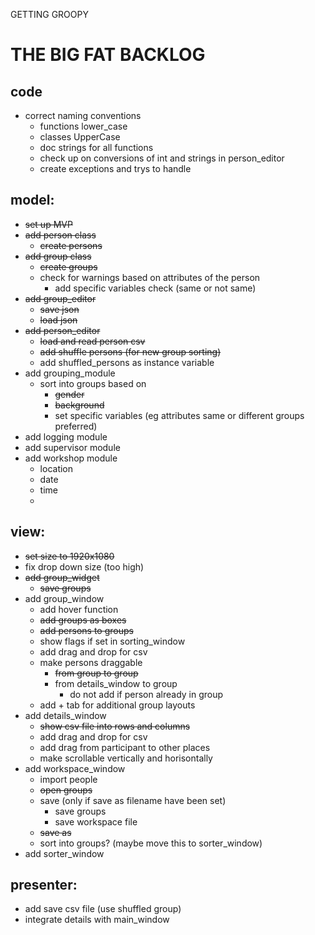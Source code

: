 GETTING GROOPY
# THE BIG FAT BACKLOG

## code
- correct naming conventions
    - functions lower_case
    - classes UpperCase
    - doc strings for all functions
    - check up on conversions of int and strings in person_editor
    - create exceptions and trys to handle
    
## model:

- ~~set up MVP~~
- ~~add person class~~
    - ~~create persons~~
- ~~add group class~~
    - ~~create groups~~
    - check for warnings based on attributes of the person
        - add specific variables check (same or not same)
- ~~add group_editor~~
    - ~~save json~~
    - ~~load json~~
- ~~add person_editor~~
    - ~~load and read person csv~~
    - ~~add shuffle persons (for new group sorting)~~
    - add shuffled_persons as instance variable 
- add grouping_module
    - sort into groups based on 
        - ~~gender~~
        - ~~background~~
        - set specific variables (eg attributes same or different groups preferred)
- add logging module
- add supervisor module
- add workshop module
    - location
    - date
    - time
    -

## view:
- ~~set size to 1920x1080~~
- fix drop down size (too high)
- ~~add group_widget~~
    - ~~save groups~~
- add group_window
    - add hover function 
    - ~~add groups as boxes~~
    - ~~add persons to groups~~
    - show flags if set in sorting_window
    - add drag and drop for csv
    - make persons draggable
        - ~~from group to group~~
        - from details_window to group
            - do not add if person already in group
    - add + tab for additional group layouts
- add details_window
    - ~~show csv file into rows and columns~~
    - add drag and drop for csv
    - add drag from participant to other places
    - make scrollable vertically and horisontally
- add workspace_window
    - import people
    - ~~open groups~~
    - save (only if save as filename have been set)
        - save groups
        - save workspace file
    - ~~save as~~
    - sort into groups? (maybe move this to sorter_window)
- add sorter_window


## presenter:
- add save csv file (use shuffled group)
- integrate details with main_window
